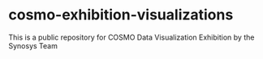 # cosmo-exhibition-visualizations
This is a public repository for COSMO Data Visualization Exhibition by the Synosys Team
